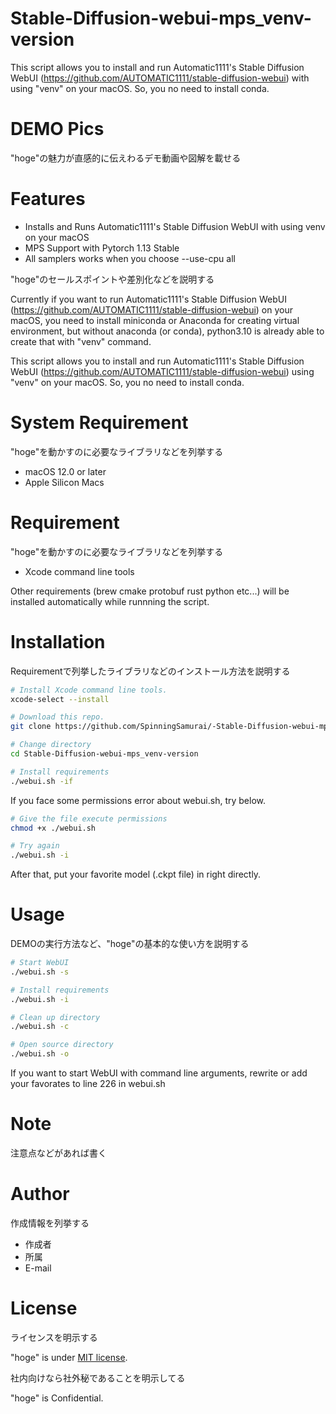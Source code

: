 
# Stable-Diffusion-webui-mps_venv-version
This script allows you to install and run Automatic1111's Stable Diffusion WebUI (https://github.com/AUTOMATIC1111/stable-diffusion-webui) with using "venv" on your macOS.
So, you no need to install conda.

# DEMO Pics

"hoge"の魅力が直感的に伝えわるデモ動画や図解を載せる

# Features

* Installs and Runs Automatic1111's Stable Diffusion WebUI with using venv on your macOS 
* MPS Support with Pytorch 1.13 Stable
* All samplers works when you choose --use-cpu all

"hoge"のセールスポイントや差別化などを説明する

Currently if you want to run Automatic1111's Stable Diffusion WebUI (https://github.com/AUTOMATIC1111/stable-diffusion-webui) on your macOS, you need to install miniconda or Anaconda for creating virtual environment, but without anaconda (or conda), python3.10 is already able to create that with "venv" command.

This script allows you to install and run Automatic1111's Stable Diffusion WebUI (https://github.com/AUTOMATIC1111/stable-diffusion-webui) using "venv" on your macOS.
So, you no need to install conda.

# System Requirement

"hoge"を動かすのに必要なライブラリなどを列挙する

* macOS 12.0 or later
* Apple Silicon Macs

# Requirement

"hoge"を動かすのに必要なライブラリなどを列挙する

* Xcode command line tools

Other requirements (brew cmake protobuf rust python etc...) will be installed automatically while runnning the script.

# Installation

Requirementで列挙したライブラリなどのインストール方法を説明する

```zsh
# Install Xcode command line tools.
xcode-select --install

# Download this repo.
git clone https://github.com/SpinningSamurai/-Stable-Diffusion-webui-mps_venv-version

# Change directory
cd Stable-Diffusion-webui-mps_venv-version

# Install requirements
./webui.sh -if
```

If you face some permissions error about webui.sh, try below.
```zsh
# Give the file execute permissions
chmod +x ./webui.sh

# Try again
./webui.sh -i
```
After that, put your favorite model (.ckpt file) in right directly.

# Usage

DEMOの実行方法など、"hoge"の基本的な使い方を説明する

```zsh
# Start WebUI
./webui.sh -s

# Install requirements
./webui.sh -i

# Clean up directory
./webui.sh -c

# Open source directory
./webui.sh -o
```
If you want to start WebUI with command line arguments, rewrite or add your favorates to line 226 in webui.sh


# Note

注意点などがあれば書く

# Author

作成情報を列挙する

* 作成者
* 所属
* E-mail

# License
ライセンスを明示する

"hoge" is under [MIT license](https://en.wikipedia.org/wiki/MIT_License).

社内向けなら社外秘であることを明示してる

"hoge" is Confidential.
